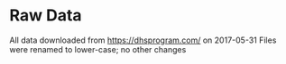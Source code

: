 # Raw Data

All data downloaded from https://dhsprogram.com/ on 2017-05-31
Files were renamed to lower-case; no other changes
